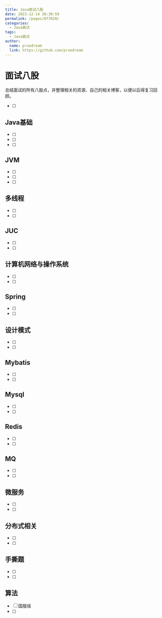 ```yaml
---
title: Java面试八股
date: 2023-12-14 20:30:59
permalink: /pages/073920/
categories:
  - Java面试
tags:
  - Java面试
author: 
  name: pruedream
  link: https://github.com/pruedream
---
```


# 面试八股

总结面试的所有八股点，并整理相关的资源、自己的相关博客，以便以后得复习回顾。

- [ ] 

## Java基础

- [ ] 
- [ ] 
- [ ] 

## JVM

- [ ]
- [ ] 
- [ ] 



## 多线程

- [ ] 
- [ ] 

## JUC

- [ ] 
- [ ] 



## 计算机网络与操作系统

- [ ] 
- [ ] 



## Spring

- [ ] 
- [ ] 

## 设计模式

- [ ] 
- [ ] 

## Mybatis

- [ ] 
- [ ] 

## Mysql

- [ ] 
- [ ] 

## Redis

- [ ] 
- [ ] 

## MQ

- [ ] 
- [ ] 

## 微服务

- [ ] 
- [ ] 

## 分布式相关

- [ ] 
- [ ] 

## 手撕题

- [ ] 
- [ ] 





## 算法

- [ ] 国服瑶
- [ ] 







